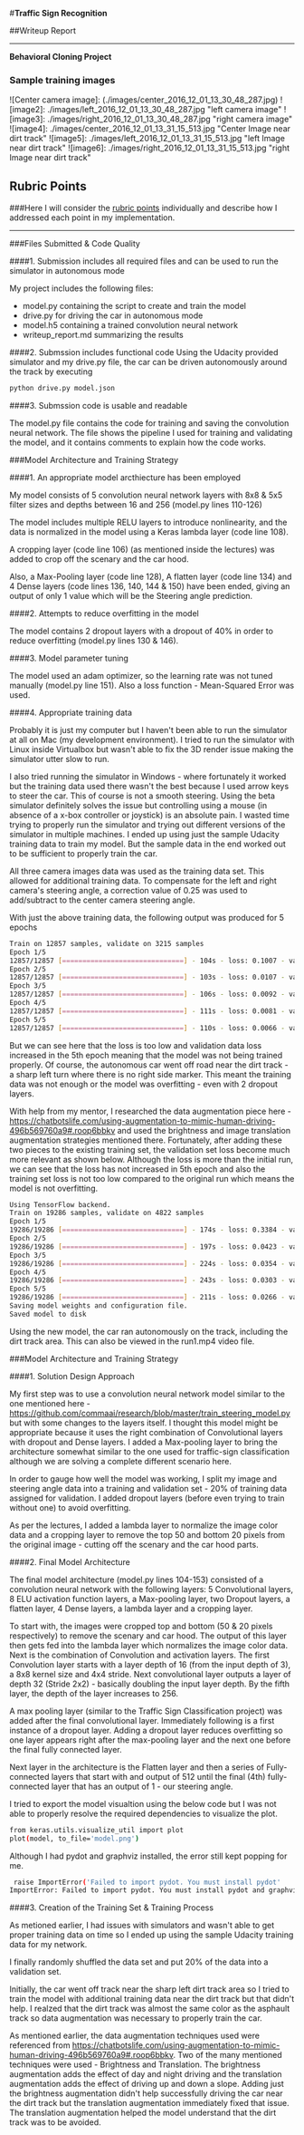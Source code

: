 #**Traffic Sign Recognition** 

##Writeup Report

---

**Behavioral Cloning Project**

### Sample training images

![Center camera image]: (./images/center_2016_12_01_13_30_48_287.jpg)
![image2]: ./images/left_2016_12_01_13_30_48_287.jpg "left camera image"
![image3]: ./images/right_2016_12_01_13_30_48_287.jpg "right camera image"
![image4]: ./images/center_2016_12_01_13_31_15_513.jpg "Center Image near dirt track"
![image5]: ./images/left_2016_12_01_13_31_15_513.jpg "left Image near dirt track"
![image6]: ./images/right_2016_12_01_13_31_15_513.jpg "right Image near dirt track"

## Rubric Points
###Here I will consider the [rubric points](https://review.udacity.com/#!/rubrics/432/view) individually and describe how I addressed each point in my implementation.  

---
###Files Submitted & Code Quality

####1. Submission includes all required files and can be used to run the simulator in autonomous mode

My project includes the following files:
* model.py containing the script to create and train the model
* drive.py for driving the car in autonomous mode
* model.h5 containing a trained convolution neural network 
* writeup_report.md summarizing the results

####2. Submssion includes functional code
Using the Udacity provided simulator and my drive.py file, the car can be driven autonomously around the track by executing 
```sh
python drive.py model.json
```

####3. Submssion code is usable and readable

The model.py file contains the code for training and saving the convolution neural network. The file shows the pipeline I used for training and validating the model, and it contains comments to explain how the code works.

###Model Architecture and Training Strategy

####1. An appropriate model arcthiecture has been employed

My model consists of 5 convolution neural network layers with 8x8 & 5x5 filter sizes and depths between 16 and 256 (model.py lines 110-126) 

The model includes multiple RELU layers to introduce nonlinearity, and the data is normalized in the model using a Keras lambda layer (code line 108).

A cropping layer (code line 106) (as mentioned inside the lectures) was added to crop off the scenary and the car hood.

Also, a Max-Pooling layer (code line 128), A flatten layer (code line 134) and 4 Dense layers (code lines 136, 140, 144 & 150) have been ended, giving an output of only 1 value which will be the Steering angle prediction.

####2. Attempts to reduce overfitting in the model

The model contains 2 dropout layers with a dropout of 40% in order to reduce overfitting (model.py lines 130 & 146).

####3. Model parameter tuning

The model used an adam optimizer, so the learning rate was not tuned manually (model.py line 151). Also a loss function - Mean-Squared Error was used.

####4. Appropriate training data

Probably it is just my computer but I haven't been able to run the simulator at all on Mac (my development environment). I tried to run the simulator with Linux inside Virtualbox but wasn't able to fix the 3D render issue making the simulator utter slow to run. 

I also tried running the simulator in Windows - where fortunately it worked but the training data used there wasn't the best because I used arrow keys to steer the car. This of course is not a smooth steering. Using the beta simulator definitely solves the issue but controlling using a mouse (in absence of a x-box controller or joystick) is an absolute pain. I wasted time trying to properly run the simulator and trying out different versions of the simulator in multiple machines. I ended up using just the sample Udacity training data to train my model. But the sample data in the end worked out to be sufficient to properly train the car.

All three camera images data was used as the training data set. This allowed for additional training data. To compensate for the left and right camera's steering angle, a correction value of 0.25 was used to add/subtract to the center camera steering angle. 

With just the above training data, the following output was produced for 5 epochs

```sh
Train on 12857 samples, validate on 3215 samples
Epoch 1/5
12857/12857 [==============================] - 104s - loss: 0.1007 - val_loss: 0.0137
Epoch 2/5
12857/12857 [==============================] - 103s - loss: 0.0107 - val_loss: 0.0121
Epoch 3/5
12857/12857 [==============================] - 106s - loss: 0.0092 - val_loss: 0.0122
Epoch 4/5
12857/12857 [==============================] - 111s - loss: 0.0081 - val_loss: 0.0116
Epoch 5/5
12857/12857 [==============================] - 110s - loss: 0.0066 - val_loss: 0.0133
```

But we can see here that the loss is too low and validation data loss increased in the 5th epoch meaning that the model was not being trained properly. Of course, the autonomous car went off road near the dirt track - a sharp left turn where there is no right side marker. This meant the training data was not enough or the model was overfitting - even with 2 dropout layers.

With help from my mentor, I researched the data augmentation piece here - https://chatbotslife.com/using-augmentation-to-mimic-human-driving-496b569760a9#.roop6bbkv and used the brightness and image translation augmentation strategies mentioned there. Fortunately, after adding these two pieces to the existing training set, the validation set loss become much more relevant as shown below. Although the loss is more than the initial run, we can see that the loss has not increased in 5th epoch and also the training set loss is not too low compared to the original run which means the model is not overfitting.

```sh
Using TensorFlow backend.
Train on 19286 samples, validate on 4822 samples
Epoch 1/5
19286/19286 [==============================] - 174s - loss: 0.3384 - val_loss: 0.1087
Epoch 2/5
19286/19286 [==============================] - 197s - loss: 0.0423 - val_loss: 0.0795
Epoch 3/5
19286/19286 [==============================] - 224s - loss: 0.0354 - val_loss: 0.0844
Epoch 4/5
19286/19286 [==============================] - 243s - loss: 0.0303 - val_loss: 0.0656
Epoch 5/5
19286/19286 [==============================] - 211s - loss: 0.0266 - val_loss: 0.0641
Saving model weights and configuration file.
Saved model to disk
```

Using the new model, the car ran autonomously on the track, including the dirt track area. This can also be viewed in the run1.mp4 video file.

###Model Architecture and Training Strategy

####1. Solution Design Approach

My first step was to use a convolution neural network model similar to the one mentioned here - https://github.com/commaai/research/blob/master/train_steering_model.py but with some changes to the layers itself. I thought this model might be appropriate because it uses the right combination of Convolutional layers with dropout and Dense layers. I added a Max-pooling layer to bring the architecture somewhat similar to the one used for traffic-sign classification although we are solving a complete different scenario here. 

In order to gauge how well the model was working, I split my image and steering angle data into a training and validation set - 20% of training data assigned for validation. I added dropout layers (before even trying to train without one) to avoid overfitting.

As per the lectures, I added a lambda layer to normalize the image color data and a cropping layer to remove the top 50 and bottom 20 pixels from the original image - cutting off the scenary and the car hood parts.

####2. Final Model Architecture

The final model architecture (model.py lines 104-153) consisted of a convolution neural network with the following layers:
5 Convolutional layers, 8 ELU activation function layers, a Max-pooling layer, two Dropout layers, a flatten layer, 4 Dense layers, a lambda layer and a cropping layer.

To start with, the images were cropped top and bottom (50 & 20 pixels respectively) to remove the scenary and car hood. The output of this layer then gets fed into the lambda layer which normalizes the image color data. Next is the combination of Convolution and activation layers. The first Convolution layer starts with a layer depth of 16 (from the input depth of 3), a 8x8 kernel size and 4x4 stride. Next convolutional layer outputs a layer of depth 32 (Stride 2x2) - basically doubling the input layer depth. By the fifth layer, the depth of the layer increases to 256.

A max pooling layer (similar to the Traffic Sign Classification project) was added after the final convolutional layer. Immediately following is a first instance of a dropout layer. Adding a dropout layer reduces overfitting so one layer appears right after the max-pooling layer and the next one before the final fully connected layer. 

Next layer in the architecture is the Flatten layer and then a series of Fully-connected layers that start with and output of 512 until the final (4th) fully-connected layer that has an output of 1 - our steering angle.

I tried to export the model visualtion using the below code but I was not able to properly resolve the required dependencies to visualize the plot. 

```sh
from keras.utils.visualize_util import plot
plot(model, to_file='model.png')
```

Although I had pydot and graphviz installed, the error still kept popping for me.

```sh
 raise ImportError('Failed to import pydot. You must install pydot'
ImportError: Failed to import pydot. You must install pydot and graphviz for `pydotprint` to work.
```

####3. Creation of the Training Set & Training Process

As metioned earlier, I had issues with simulators and wasn't able to get proper training data on time so I ended up using the sample Udacity training data for my network.

I finally randomly shuffled the data set and put 20% of the data into a validation set.

Initially, the car went off track near the sharp left dirt track area so I tried to train the model with additional training data near the dirt track but that didn't help. I realzed that the dirt track was almost the same color as the asphault track so data augmentation was necessary to properly train the car.

As mentioned earlier, the data augmentation techniques used were referenced from https://chatbotslife.com/using-augmentation-to-mimic-human-driving-496b569760a9#.roop6bbkv. Two of the many mentioned techniques were used - Brightness and Translation. The brightness augmentation adds the effect of day and night driving and the translation augmentation adds the effect of driving up and down a slope. Adding just the brightness augmentation didn't help successfully driving the car near the dirt track but the translation augmentation immediately fixed that issue. The translation augmentation helped the model understand that the dirt track was to be avoided.